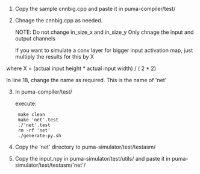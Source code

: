 1. Copy the sample cnnbig.cpp and paste it in puma-compiler/test/

2. Chnage the cnnbig.cpp as needed.

   NOTE: Do not change in_size_x and in_size_y
	 Only chnage the input and output channels

   If you want to simulate a conv layer for bigger input activation map, just multiply the results for this by X

  where X = (actual input height * actual input width) / ( 2 * 2)

	 	 
   In line 18, change the name as required. This is the name of 'net'

3. In puma-compiler/test/

	execute:

		make clean
		make 'net'.test
		./'net'.test
		rm -rf 'net'
		./generate-py.sh

4. Copy the 'net' directory to puma-simulator/test/testasm/

5. Copy the input.npy in puma-simulator/test/utils/ and paste it in puma-simulator/test/testasm/'net'/


		 
